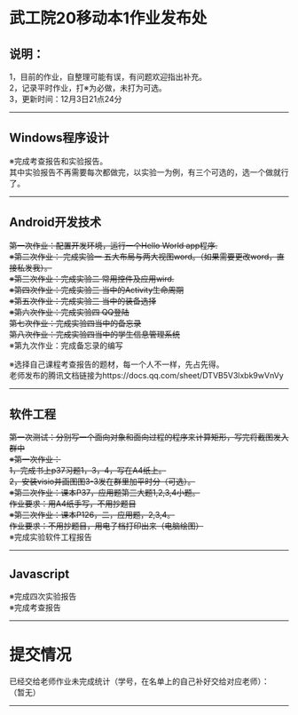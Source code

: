 # 武工院20移动本1作业发布处
## 说明：
1，目前的作业，自整理可能有误，有问题欢迎指出补充。   
2，记录平时作业，打※为必做，未打为可选。        
3，更新时间：12月3日21点24分                                                         
        
***
## Windows程序设计
※完成考查报告和实验报告。                                     
其中实验报告不再需要每次都做完，以实验一为例，有三个可选的，选一个做就行了。

***         
## Android开发技术      
~~第一次作业：配置开发环境，运行一个Hello World app程序.~~      
~~※第二次作业： 完成实验一 五大布局与两大视图word。（如果需要更改word，直接私发我）。~~         
~~※第三次作业：完成实验二 常用控件及应用wird.~~            
~~※第四次作业：完成实验三 当中的Activity生命周期~~         
~~※第五次作业：完成实验三 当中的装备选择~~                
~~※第六次作业：完成实验四 QQ登陆~~        
~~第七次作业：完成实验四当中的备忘录~~                        
~~第八次作业：完成实验四当中的学生信息管理系统~~               
※第九次作业：完成备忘录的编写                                    
                                 
※选择自己课程考查报告的题材，每一个人不一样，先占先得。        
老师发布的腾讯文档链接为https://docs.qq.com/sheet/DTVB5V3lxbk9wVnVy                                                     

***
## 软件工程
~~第一次测试：分别写一个面向对象和面向过程的程序来计算矩形，写完将截图发入群中~~       
~~※第一次作业：~~     
~~1，完成书上p37习题1，3，4，写在A4纸上。~~       
~~2，安装visio并画图图3-3发在群里加平时分（可选）。~~         
~~※第二次作业：课本P37，应用题第三大题1,2,3,4小题。~~                                    
~~作业要求：用A4纸手写，不用抄题目~~                                             
~~※第三次作业：课本P126，二，应用题，2,3,4。~~                              
~~作业要求：不用抄题目，用电子档打印出来（电脑绘图）~~                                           
※完成实验软件工程报告                                        

***
## Javascript                     
※完成四次实验报告                    
※完成考查报告                       

***
# 提交情况        
已经交给老师作业未完成统计（学号，在名单上的自己补好交给对应老师）：            
（暂无）                                        

***
